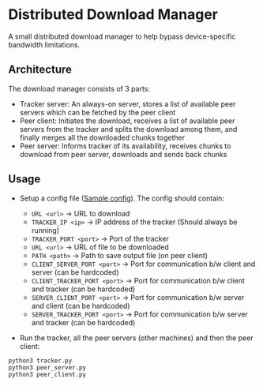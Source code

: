 # Distributed Download Manager

A small distributed download manager to help bypass device-specific bandwidth limitations.

## Architecture

The download manager consists of 3 parts:

+ Tracker server: An always-on server, stores a list of available peer servers which can be fetched by the peer client
+ Peer client: Initiates the download, receives a list of available peer servers from the tracker and splits the download among them, and finally merges all the downloaded chunks together
+ Peer server: Informs tracker of its availability, receives chunks to download from peer server, downloads and sends back chunks

## Usage

+ Setup a config file ([Sample config](.config)). The config should contain:
    + `URL <url>` -> URL to download
    + `TRACKER_IP <ip>` -> IP address of the tracker (Should always be running)
    + `TRACKER_PORT <port>` -> Port of the tracker
    + `URL <url>` -> URL of file to be downloaded
    + `PATH <path>` -> Path to save output file (on peer client)
    + `CLIENT_SERVER_PORT <port>` -> Port for communication b/w client and server (can be hardcoded)
    + `CLIENT_TRACKER_PORT <port>` -> Port for communication b/w client and tracker (can be hardcoded)
    + `SERVER_CLIENT_PORT <port>` -> Port for communication b/w server and client (can be hardcoded)
    + `SERVER_TRACKER_PORT <port>` -> Port for communication b/w server and tracker (can be hardcoded)

+ Run the tracker, all the peer servers (other machines) and then the peer client:

```
python3 tracker.py
python3 peer_server.py
python3 peer_client.py
```